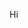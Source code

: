 Hi
<!---
DonatienF/DonatienF is a ✨ special ✨ repository because its `README.md` (this file) appears on your GitHub profile.
You can click the Preview link to take a look at your changes.
--->
